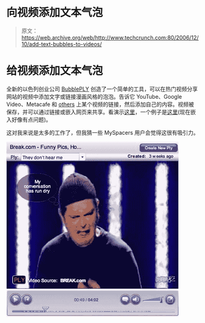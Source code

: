 # 向视频添加文本气泡 

> 原文：<https://web.archive.org/web/http://www.techcrunch.com:80/2006/12/10/add-text-bubbles-to-videos/>

# 给视频添加文本气泡

 [](https://web.archive.org/web/20221203090746/http://www.bubbleply.com/) 全新的以色列创业公司 [BubblePLY](https://web.archive.org/web/20221203090746/http://www.bubbleply.com/) 创造了一个简单的工具，可以在热门视频分享网站的视频中添加文字或链接漫画风格的泡泡。告诉它 YouTube、Google Video、Metacafe 和 [others](https://web.archive.org/web/20221203090746/http://www.plymedia.com/qa/more.aspx) 上某个视频的链接，然后添加自己的内容。视频被保存，并可以通过链接或嵌入网页来共享。看演示[这里](https://web.archive.org/web/20221203090746/http://www.bubbleply.com/demo.aspx)，一个例子是[这里](https://web.archive.org/web/20221203090746/http://www.bubbleply.com:80/player.aspx?pid=c7724043-39ad-4770-bc32-2ec46b54b315)(现在嵌入好像有点问题)。

这对我来说是太多的工作了，但我猜一些 MySpacers 用户会觉得这很有吸引力。

[![](img/8facbd344b32d6a8478d1c41630aa290.png)](https://web.archive.org/web/20221203090746/http://www.bubbleply.com:80/player.aspx?pid=c7724043-39ad-4770-bc32-2ec46b54b315)
